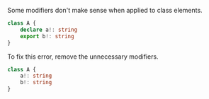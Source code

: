 Some modifiers don't make sense when applied to class elements.

```ts
class A {
    declare a!: string
    export b!: string
}
```

To fix this error, remove the unnecessary modifiers.

```ts
class A {
    a!: string
    b!: string
}
```
